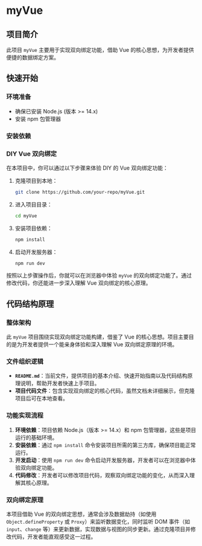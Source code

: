 # myVue

## 项目简介
此项目 `myVue` 主要用于实现双向绑定功能，借助 Vue 的核心思想，为开发者提供便捷的数据绑定方案。

## 快速开始
### 环境准备
- 确保已安装 Node.js (版本 >= 14.x)
- 安装 npm 包管理器

### 安装依赖
### DIY Vue 双向绑定
在本项目中，你可以通过以下步骤来体验 DIY 的 Vue 双向绑定功能：
1. 克隆项目到本地：
   ```bash
   git clone https://github.com/your-repo/myVue.git
   ```
2. 进入项目目录：
   ```bash
   cd myVue
   ```
3. 安装项目依赖：
   ```bash
   npm install
   ```
4. 启动开发服务器：
   ```bash
   npm run dev
   ```
按照以上步骤操作后，你就可以在浏览器中体验 `myVue` 的双向绑定功能了。通过修改代码，你还能进一步深入理解 Vue 双向绑定的核心原理。
## 代码结构原理

### 整体架构
此 `myVue` 项目围绕实现双向绑定功能构建，借鉴了 Vue 的核心思想。项目主要目的是为开发者提供一个能亲身体验和深入理解 Vue 双向绑定原理的环境。

### 文件组织逻辑
- **`README.md`**：当前文件，提供项目的基本介绍、快速开始指南以及代码结构原理说明，帮助开发者快速上手项目。
- **项目代码文件**：包含实现双向绑定的核心代码，虽然文档未详细展示，但克隆项目后可在本地查看。

### 功能实现流程
1. **环境依赖**：项目依赖 Node.js（版本 >= 14.x）和 npm 包管理器，这些是项目运行的基础环境。
2. **安装依赖**：通过 `npm install` 命令安装项目所需的第三方库，确保项目能正常运行。
3. **开发启动**：使用 `npm run dev` 命令启动开发服务器，开发者可以在浏览器中体验双向绑定功能。
4. **代码修改**：开发者可以修改项目代码，观察双向绑定功能的变化，从而深入理解其核心原理。

### 双向绑定原理
本项目借助 Vue 的双向绑定思想，通常会涉及数据劫持（如使用 `Object.defineProperty` 或 `Proxy`）来监听数据变化，同时监听 DOM 事件（如 `input`、`change` 等）来更新数据，实现数据与视图的同步更新。通过克隆项目并修改代码，开发者能直观感受这一过程。
